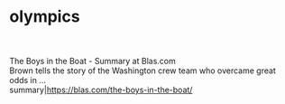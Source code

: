 # olympics<br><br>

The Boys in the Boat - Summary at Blas.com<br>Brown tells the story of the Washington crew team who overcame great odds in …<br>summary|https://blas.com/the-boys-in-the-boat/<br><br>
